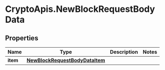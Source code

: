 # CryptoApis.NewBlockRequestBodyData

## Properties

Name | Type | Description | Notes
------------ | ------------- | ------------- | -------------
**item** | [**NewBlockRequestBodyDataItem**](NewBlockRequestBodyDataItem.md) |  | 


